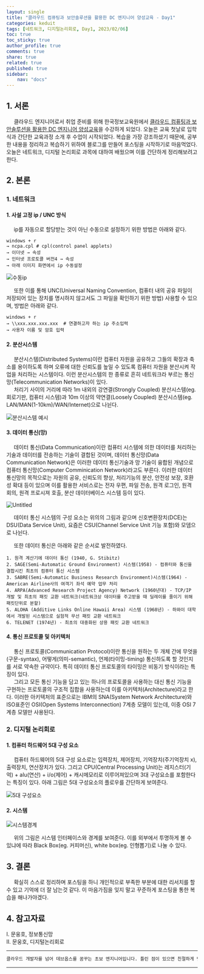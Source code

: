 ```yaml
---
layout: single
title: "클라우드 컴퓨팅과 보안솔루션을 활용한 DC 엔지니어 양성교육 - Day1"
categories: keduit
tags: [네트워크, 디지털논리회로, Day1, 2023/02/06]
toc: true
toc_sticky: true
author_profile: true
comments: true
share: true
related: true
published: true
sidebar: 
    nav: "docs"
---
```


## 1. 서론  

&nbsp;&nbsp;&nbsp;&nbsp; 클라우드 엔지니어로서 취업 준비를 위해 한국정보교육원에서 [클라우드 컴퓨팅과 보안솔루션을 활용한 DC 엔지니어 양성교육](https://www.keduit.com/renew_course_unemp/courseview.php?idx=3573&empkind=unemp)을 수강하게 되었다. 오늘은 교육 첫날로 입학식과 간단한 교육과정 소개 후 수업이 시작되었다. 복습을 가장 강조하셨기 때문에, 공부한 내용을 정리하고 복습하기 위하여 블로그를 만들어 포스팅을 시작하기로 마음먹었다. 오늘은 네트워크, 디지털 논리회로 과목에 대하여 배웠으며 이를 간단하게 정리해보려고 한다.

## 2. 본론  

### 1. 네트워크   

#### 1. 사설 고정 ip / UNC 방식   

&nbsp;&nbsp;&nbsp;&nbsp; ip를 자동으로 할당받는 것이 아닌 수동으로 설정하기 위한 방법은 아래와 같다.

```
windows + r 
→ ncpa.cpl # cpl(control panel applets) 
→ 이더넷 → 속성 
→ 인터넷 프로토콜 버전4 → 속성 
→ 아래 이미지 화면에서 ip 수동설정
```

![수동ip](https://user-images.githubusercontent.com/124491456/216963503-5d5d6e5d-12a1-4f95-9584-2f521cee25c3.png)   


&nbsp;&nbsp;&nbsp;&nbsp; 또한 이를 통해 UNC(Universal Naming Convention, 컴퓨터 내의 공유 파일이 저장되어 있는 장치를 명시하지 않고서도 그 파일을 확인하기 위한 방법) 사용할 수 있으며, 방법은 아래와 같다.

```
windows + r 
→ \\xxx.xxx.xxx.xxx  # 연결하고자 하는 ip 주소입력
→ 사용자 이름 및 암호 입력
```

#### 2. 분산시스템   

&nbsp;&nbsp;&nbsp;&nbsp; 분산시스템(Distributed Systems)이란 컴퓨터 자원을 공유하고 그들의 확장과 축소를 용이하도록 하며 오류에 대한 신뢰도를 높일 수 있도록 컴퓨터 자원을 분산시켜 작업을 처리하는 시스템이다. 이런 분산시스템의 한 종류로 흔히 네트워크라 부르는 통신망(Telecommunication Networks)이 있다.   
&nbsp;&nbsp;&nbsp;&nbsp; 처리기 사이의 거리에 따라 1m 내외의 강연결(Strongly Coupled) 분산시스템(eg. 회로기판, 컴퓨터 시스템)과 10m 이상의 약연결(Loosely Coupled) 분산시스템(eg. LAN/MAN(1-10km)/WAN/Internet)으로 나뉜다.

![분산시스템 예시](https://user-images.githubusercontent.com/124491456/216964412-22054a66-124a-4f49-98c6-8c3a13a387ef.png)   

#### 3. 데이터 통신(망)   

&nbsp;&nbsp;&nbsp;&nbsp; 데이터 통신(Data Communication)이란 컴퓨터 시스템에 의한 데이터를 처리하는 기술과 데이터를 전송하는 기술이 결합된 것이며, 데이터 통신망(Data Communication Network)은 이러한 데이터 통신기술과 망 기술이 융합된 개념으로 컴퓨터 통신망(Computer Comminication Network)라고도 부른다. 이러한 데이터 통신망의 목적으로는 자원의 공유, 신뢰도의 향상, 처리기능의 분산, 안전성 보장, 호환성 확대 등이 있으며 이를 활용한 서비스로는 전자 우편, 파일 전송, 원격 로그인, 원격 회의, 원격 프로시져 호출, 분산 데이터베이스 시스템 등이 있다.   

![Untitled](https://user-images.githubusercontent.com/124491456/216964780-b2acc691-4c51-4c1f-9554-ec7735a56538.png)

&nbsp;&nbsp;&nbsp;&nbsp; 데이터 통신 시스템의 구성 요소는 위의의 그림과 같으며 신호변환장치(DCE)는 DSU(Data Service Unit), 요즘은 CSU(Channel Service Unit 기능 포함)와 모뎀으로 나뉜다.   

&nbsp;&nbsp;&nbsp;&nbsp; 또한 데이터 통신은 아래와 같은 순서로 발전하였다.
```
1. 원격 계산기에 데이터 통신 (1940, G. Stibitz)
2. SAGE(Semi-Automatic Ground Environment) 시스템(1958) - 컴퓨터와 통신을 결합시킨 최초의 컴퓨터 통신 시스템
3. SABRE(Semi-Automatic Business Research Environment)시스템(1964) - American Airline사의 여객기 좌석 예약 업무 처리
4. ARPA(Advanced Research Project Agency) Network (1960년대) - TCP/IP 개발 및 최초의 패킷 교환 네트워크(네트워크상 데이터를 주고받을 때 딜레이를 줄이기 위해 패킷단위로 분할)
5. ALOHA (Additive Links Online Hawaii Area) 시스템 (1968년) - 하와이 대학에서 개발된 시스템으로 실험적 무선 패킷 교환 네트워크 
6. TELENET (1974년) - 최초의 대중화된 상용 패킷 교환 네트워크
```   

#### 4. 통신 프로토콜 및 아키텍처

&nbsp;&nbsp;&nbsp;&nbsp; 통신 프로토콜(Communication Protocol)이란 통신을 원하는 두 개체 간에 무엇을(구문-syntax), 어떻게(의미-semantic), 언제(타이밍-timing) 통신하도록 할 것인지를 서로 약속한 규약이다. 특히 데이터 통신 프로토콜의 타이밍은 비동기 방식이라는 특징이 있다.   
&nbsp;&nbsp;&nbsp;&nbsp; 그리고 모든 통신 기능을 담고 있는 하나의 프로토콜을 사용하는 대신 통신 기능을 구현하는 프로토콜의 구조적 집합을 사용하는데 이를 아키텍처(Architecture)라고 한다. 이러한 아키텍처의 표준으로는 IBM의 SNA(System Network Architecture)와 ISO표준인 OSI(Open Systems Interconnection) 7계층 모델이 있는데, 이중 OSI 7계층 모델만 사용된다.      

### 2. 디지털 논리회로   

#### 1. 컴퓨터 하드웨어 5대 구성 요소   

&nbsp;&nbsp;&nbsp;&nbsp; 컴퓨터 하드웨어의 5대 구성 요소로는 입력장치, 제어장치, 기억장치(주기억장치 x), 출력장치, 연산장치가 있다. 그리고 CPU(Central Processing Unit)는 레지스터(기억) + alu(연산) + i/o(제어) + 캐시메모리로 이루어져있으며 3대 구성요소를 포함한다는 특징이 있다. 아래 그림은 5대 구성요소의 플로우를 간단하게 보여준다.

![5대 구성요소](https://user-images.githubusercontent.com/124491456/216964083-c7280e2c-76fa-4d09-b467-32a1fcd062d3.png)   

#### 2. 시스템   

![시스템경계](https://user-images.githubusercontent.com/124491456/216964159-29b52224-7c26-41d9-8986-44cc61152c7a.png)

&nbsp;&nbsp;&nbsp;&nbsp; 위의 그림은 시스템 인터페이스와 경계를 보여준다. 이를 외부에서 투명하게 볼 수 있냐에 따라 Black Box(eg. 커피머신), white box(eg. 인형뽑기)로 나눌 수 있다.   

## 3. 결론  

&nbsp;&nbsp;&nbsp;&nbsp; 확실히 스스로 정리하며 포스팅을 하니 개인적으로 부족한 부분에 대한 리서치를 할 수 있고 기억에 더 잘 남는것 같다. 이 마음가짐을 잊지 말고 꾸준하게 포스팅을 통한 복습을 해나가야겠다.    

## 4. 참고자료  

Ⅰ. 문웅호, 정보통신망   
Ⅱ. 문웅호, 디지털논리회로   

---

```bash
클라우드 개발자를 넘어 데브옵스를 꿈꾸는 초보 엔지니어입니다. 틀린 점이 있으면 친절하게 댓글 부탁드립니다. :)
```

---
